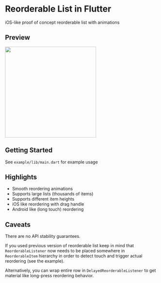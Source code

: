 # Reorderable List in Flutter

iOS-like proof of concept reorderable list with animations

## Preview

<img src="https://i.imgur.com/nuHCTdP.gif" width="300">

## Getting Started

See `example/lib/main.dart` for example usage

## Highlights

* Smooth reordering animations
* Supports large lists (thousands of items)
* Supports different item heights
* iOS like reordering with drag handle 
* Android like (long touch) reordering 

## Caveats

There are no API stability guarantees. 

If you used previous version of reorderable list keep in mind that `ReorderableListener` now needs to be placed somewhere in `ReorderableItem` hierarchy in order to detect touch and trigger actual reordering (see the example).

Alternatively, you can wrap entire row in `DelayedReorderableListener` to get material like long-press reordering behavior.

